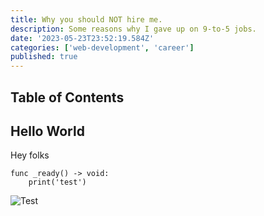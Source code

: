 ```yaml
---
title: Why you should NOT hire me.
description: Some reasons why I gave up on 9-to-5 jobs.
date: '2023-05-23T23:52:19.584Z'
categories: ['web-development', 'career']
published: true
---
```


## Table of Contents

## Hello World

Hey folks

```gdscript
func _ready() -> void:
	print('test')
```

![Test](/images/avatar.webp)
